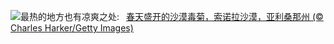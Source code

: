 ![](https://www.bing.com/th?id=OHR.SonoranSpring_ZH-CN9246678734_UHD.jpg&w=1000)最热的地方也有凉爽之处:&nbsp;&ensp;[春天盛开的沙漠毒菊，索诺拉沙漠，亚利桑那州 (© Charles Harker/Getty Images)](https://www.bing.com/th?id=OHR.SonoranSpring_ZH-CN9246678734_UHD.jpg)
<br><br/>
